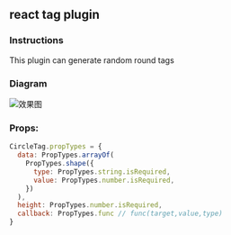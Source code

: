 ## react tag plugin


### Instructions
This plugin can generate random round tags


### Diagram
![效果图](https://grewer.github.io/dataSave/react-tags.png)

### Props:
```js
CircleTag.propTypes = {
  data: PropTypes.arrayOf(
    PropTypes.shape({
      type: PropTypes.string.isRequired,
      value: PropTypes.number.isRequired,
    })
  ),
  height: PropTypes.number.isRequired,
  callback: PropTypes.func // func(target,value,type)
}
```